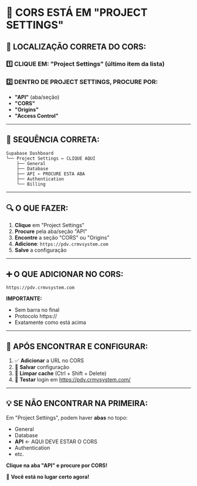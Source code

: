 # 🎯 CORS ESTÁ EM "PROJECT SETTINGS"

## 📍 LOCALIZAÇÃO CORRETA DO CORS:

### 1️⃣ CLIQUE EM: **"Project Settings"** (último item da lista)

### 2️⃣ DENTRO DE PROJECT SETTINGS, PROCURE POR:
- **"API"** (aba/seção)
- **"CORS"** 
- **"Origins"**
- **"Access Control"**

---

## 🎯 SEQUÊNCIA CORRETA:

```
Supabase Dashboard
└── Project Settings ← CLIQUE AQUI
    ├── General
    ├── Database
    ├── API ← PROCURE ESTA ABA
    ├── Authentication  
    └── Billing
```

---

## 🔍 O QUE FAZER:

1. **Clique** em "Project Settings"
2. **Procure** pela aba/seção "API" 
3. **Encontre** a seção "CORS" ou "Origins"
4. **Adicione**: `https://pdv.crmvsystem.com`
5. **Salve** a configuração

---

## ➕ O QUE ADICIONAR NO CORS:

```
https://pdv.crmvsystem.com
```

**IMPORTANTE:** 
- Sem barra no final
- Protocolo https://
- Exatamente como está acima

---

## 🎯 APÓS ENCONTRAR E CONFIGURAR:

1. ✅ **Adicionar** a URL no CORS
2. 💾 **Salvar** configuração
3. 🧹 **Limpar cache** (Ctrl + Shift + Delete)
4. 🧪 **Testar** login em https://pdv.crmvsystem.com/

---

## 💡 SE NÃO ENCONTRAR NA PRIMEIRA:

Em "Project Settings", podem haver **abas** no topo:
- General
- Database  
- **API** ← AQUI DEVE ESTAR O CORS
- Authentication
- etc.

**Clique na aba "API" e procure por CORS!**

🚀 **Você está no lugar certo agora!**
